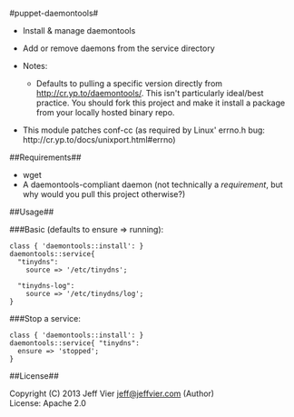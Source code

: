 #puppet-daemontools#

* Install & manage daemontools
* Add or remove daemons from the service directory

* Notes:<ul><li>Defaults to pulling a specific version directly from http://cr.yp.to/daemontools/.
This isn't particularly ideal/best practice.
You should fork this project and make it install a package from your locally hosted binary repo.
<li> This module patches conf-cc (as required by Linux' errno.h bug: http://cr.yp.to/docs/unixport.html#errno)
</ul>

##Requirements##

* wget
* A daemontools-compliant daemon (not technically a *requirement*, but why would you pull this project otherwise?)

##Usage##

###Basic (defaults to ensure => running):
```puppet
class { 'daemontools::install': }
daemontools::service{
  "tinydns":
    source => '/etc/tinydns';

  "tinydns-log":
    source => '/etc/tinydns/log';
}
```

###Stop a service:
```puppet
class { 'daemontools::install': }
daemontools::service{ "tinydns":
  ensure => 'stopped';
}
```
##License##

 Copyright (C) 2013 Jeff Vier <jeff@jeffvier.com> (Author)<br />
 License: Apache 2.0